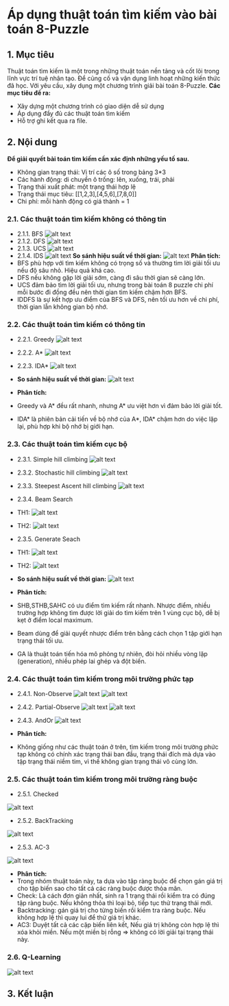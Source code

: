 # Áp dụng thuật toán tìm kiếm vào bài toán 8-Puzzle

## 1. Mục tiêu
Thuật toán tìm kiếm là một trong những thuật toán nền tảng và cốt lõi trong lĩnh vực trí tuệ nhân tạo.
Để củng cố và vận dụng linh hoạt những kiến thức đã học. Với yêu cầu, xây dụng một chương trình giải bài toán 8-Puzzle.
**Các mục tiêu đề ra:**
- Xây dựng một chương trình có giao diện dễ sử dụng
- Áp dụng đầy đủ các thuật toán tìm kiếm
- Hỗ trợ ghi kết qua ra file.

## 2. Nội dung
**Để giải quyết bài toán tìm kiếm cần xác định những yếu tố sau.**
- Không gian trạng thái: Vị trí các ô số trong bảng 3*3
- Các hành động: di chuyển ô trống: lên, xuống, trái, phải
- Trạng thái xuất phát: một trạng thái hợp lệ
- Trạng thái mục tiêu: [[1,2,3],[4,5,6],[7,8,0]]
- Chi phí: mỗi hành động có giá thành = 1
### 2.1. Các thuật toán tìm kiếm không có thông tin
- 2.1.1. BFS
![alt text](anh_gif/bfs.gif)
- 2.1.2. DFS
![alt text](anh_gif/dfs.gif)
- 2.1.3. UCS
![alt text](anh_gif/ucs.gif)
- 2.1.4. IDS
![alt text](anh_gif/iddfs.gif)
**So sánh hiệu suất về thời gian:**
![alt text](anh_tinh/time_noninfor.png)
**Phân tích:**
- BFS phù hợp với tìm kiếm không có trọng số và thường tìm lời giải tối ưu nếu độ sâu nhỏ. Hiệu quả khá cao.
- DFS nếu không gặp lời giải sớm, càng đi sâu thời gian sẽ càng lớn.
- UCS đảm bảo tìm lời giải tối ưu, nhưng trong bài toán 8 puzzle chi phí mỗi bước đi đồng đều nên thời gian tìm kiếm chậm hơn BFS.
- IDDFS là sự kết hợp ưu điểm của BFS và DFS, nên tối ưu hơn về chi phí, thời gian lẫn không gian bộ nhớ.

### 2.2. Các thuật toán tìm kiếm có thông tin
- 2.2.1. Greedy
![alt text](anh_gif/greedy.gif)
- 2.2.2. A*
![alt text](anh_gif/astar.gif)
- 2.2.3. IDA*
![alt text](anh_gif/ida.gif)

- **So sánh hiệu suất về thời gian:**
![alt text](anh_tinh/time_hasInfo.png)
- **Phân tích:**
- Greedy và A* đều rất nhanh, nhưng A* ưu việt hơn vì đảm bảo lời giải tốt.
- IDA* là phiên bản cải tiến về bộ nhớ của A*, IDA* chậm hơn do việc lặp lại, phù hợp khi bộ nhớ bị giới hạn.

### 2.3. Các thuật toán tìm kiếm cục bộ
- 2.3.1. Simple hill climbing
![alt text](anh_gif/shc.gif)
- 2.3.2. Stochastic hill climbing
![alt text](anh_gif/sthb.gif)
- 2.3.3. Steepest Ascent hill climbing
![alt text](anh_gif/sahc.gif)
- 2.3.4. Beam Search
- TH1: 
![alt text](anh_gif/beam.gif)
- TH2:
![alt text](anh_gif/beam2.gif)
- 2.3.5. Generate Seach
- TH1: 
![alt text](anh_gif/ga.gif)
- TH2: 
![alt text](anh_gif/ga2.gif)

- **So sánh hiệu suất về thời gian:**
![alt text](anh_tinh/time_local.png)
- **Phân tích:**
- SHB,STHB,SAHC có ưu điểm tìm kiếm rất nhanh. Nhược điểm, nhiều trường hợp  không tìm được lời giải do tìm kiếm trên 1 vùng cục bộ, dễ bị kẹt ở điểm local maximum.
- Beam dùng để giải quyết nhược điểm trên bằng cách chọn 1 tập giới hạn trạng thái tối ưu. 
- GA là thuật toán tiến hóa mô phỏng tự nhiên, đòi hỏi nhiều vòng lặp (generation), nhiều phép lai ghép và đột biến.
### 2.4. Các thuật toán tìm kiếm trong môi trường phức tạp
- 2.4.1. Non-Observe
![alt text](anh_tinh/non_obsebve1.png)
![alt text](anh_tinh/non_observe2.png)
- 2.4.2. Partial-Observe
![alt text](anh_tinh/partial_observe.png)
![alt text](anh_tinh/partial_observe2.png)
- 2.4.3. AndOr
![alt text](anh_gif/andor.gif)

- **Phân tích:**
- Không giống như các thuật toán ở trên, tìm kiếm trong môi trường phức tạp không có chính xác trạng thái ban đầu, trạng thái đích mà dựa vào tập trạng thái niềm tim, vì thế không gian trạng thái vô cùng lớn.

### 2.5. Các thuật toán tìm kiếm trong môi trường ràng buộc
- 2.5.1. Checked

![alt text](anh_tinh/check.png)
- 2.5.2. BackTracking

![alt text](anh_tinh/Backtracking.png)
- 2.5.3. AC-3

![alt text](anh_tinh/AC3.png)

- **Phân tích:**
- Trong nhóm thuật toán này, ta dựa vào tập ràng buộc để chọn gán giá trị cho tập biến sao cho tất cả các ràng buộc được thỏa mãn.
- Check: Là cách đơn giản nhất, sinh ra 1 trạng thái rồi kiểm tra có đúng tập ràng buộc. Nếu không thỏa thì loại bỏ, tiếp tục thử trạng thái mới.
- Backtracking: gán giá trị cho từng biến rồi kiểm tra ràng buộc. Nếu không hợp lệ thì quay lui để thử giá trị khác.
- AC3: Duyệt tất cả các cặp biến liên kết, Nếu giá trị không còn hợp lệ thì xóa khỏi miền. Nếu một miền bị rỗng => không có lời giải tại trạng thái này.
### 2.6. Q-Learning
![alt text](anh_gif/qlearning.gif)

## 3. Kết luận
